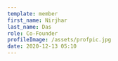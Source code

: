 ```yaml
---
template: member
first_name: Nirjhar
last_name: Das
role: Co-Founder
profileImage: /assets/profpic.jpg
date: 2020-12-13 05:10
---
```

